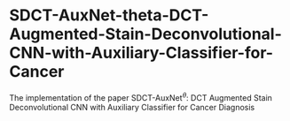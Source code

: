 # SDCT-AuxNet-theta-DCT-Augmented-Stain-Deconvolutional-CNN-with-Auxiliary-Classifier-for-Cancer
The implementation of the paper SDCT-AuxNet$^{\theta}$: DCT Augmented Stain Deconvolutional CNN with Auxiliary Classifier for Cancer Diagnosis
